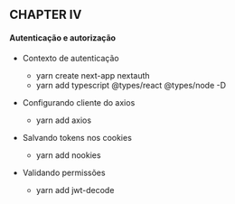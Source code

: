 ## CHAPTER IV

#### Autenticação e autorização

- Contexto de autenticação

  - yarn create next-app nextauth
  - yarn add typescript @types/react @types/node -D

- Configurando cliente do axios

  - yarn add axios

- Salvando tokens nos cookies

  - yarn add nookies

- Validando permissões

  - yarn add jwt-decode
